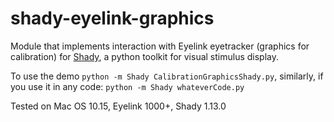 # shady-eyelink-graphics

Module that implements interaction with Eyelink eyetracker (graphics for calibration) for [Shady](https://shady.readthedocs.io/en/release/), a python toolkit for visual stimulus display.

To use the demo ```python -m Shady CalibrationGraphicsShady.py```, similarly, if you use it in any code:
```python -m Shady whateverCode.py```

Tested on Mac OS 10.15, Eyelink 1000+, Shady 1.13.0
